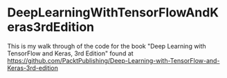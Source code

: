 # DeepLearningWithTensorFlowAndKeras3rdEdition
This is my walk through of the code for the book "Deep Learning with TensorFlow and Keras, 3rd Edition" found at https://github.com/PacktPublishing/Deep-Learning-with-TensorFlow-and-Keras-3rd-edition

